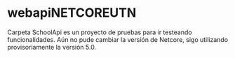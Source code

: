 # webapiNETCOREUTN
Carpeta SchoolApi es un proyecto de pruebas para ir testeando funcionalidades.
Aún no pude cambiar la versión de Netcore, sigo utilizando provisoriamente la versión 5.0. 
